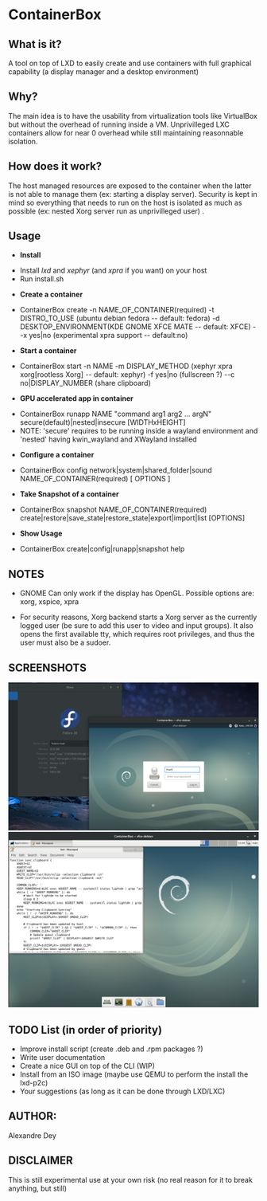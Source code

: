 ContainerBox 
============

What is it?
-----------
  A tool on top of LXD to easily create and use containers with full graphical capability (a display manager and a desktop environment)
  
Why?
----
  The main idea is to have the usability from virtualization tools like VirtualBox but without the overhead of running inside a VM. Unprivilleged LXC containers allow for near 0 overhead while still maintaining reasonnable isolation.

How does it work?
-----------------
   The host managed resources are exposed to the container when the latter is not able to manage them (ex: starting a display server).
  Security is kept in mind so everything that needs to run on the host is isolated as much as possible (ex: nested Xorg server run as unprivilleged user) .
 
Usage
-----
-  **Install**
+ Install *lxd* and *xephyr* (and *xpra* if you want) on your host 
+ Run install.sh
  
-  **Create a container**
+ ContainerBox create -n NAME_OF_CONTAINER(required) -t DISTRO_TO_USE (ubuntu debian fedora -- default: fedora) -d DESKTOP_ENVIRONMENT(KDE GNOME XFCE MATE -- default: XFCE) --x yes|no (experimental xpra support -- default:no)
  
-  **Start a container**
+ ContainerBox start -n NAME -m DISPLAY_METHOD (xephyr xpra xorg[rootless Xorg] -- default: xephyr) -f yes|no (fullscreen ?) --c no|DISPLAY_NUMBER (share clipboard)

-  **GPU accelerated app in container**
+ ContainerBox runapp NAME "command arg1 arg2 ... argN" secure(default)|nested|insecure [WIDTHxHEIGHT]
+ NOTE: 'secure' requires to be running inside a wayland environment and 'nested' having kwin_wayland and XWayland installed

-  **Configure a container**
+ ContainerBox config network|system|shared_folder|sound NAME_OF_CONTAINER(required) [ OPTIONS ]

-  **Take Snapshot of a container**
+ ContainerBox snapshot NAME_OF_CONTAINER(required) create|restore|save_state|restore_state|export|import|list [OPTIONS]

-  **Show Usage**
+ ContainerBox create|config|runapp|snapshot help

NOTES
-----

+ GNOME Can only work if the display has OpenGL. Possible options are: xorg, xspice, xpra

+ For security reasons, Xorg backend starts a Xorg server as the currently logged user (be sure to add this user to video and input groups). It also opens the first available tty, which requires root privileges, and thus the user must also be a sudoer. 

SCREENSHOTS
-----------

![LightDM ContainerBox](ContainerBox.png?raw=true "ContainerBox LightDM login screen")
![XFCE Debian ContainerBox](ContainerBox_logged.png?raw=true "ContainerBox XFCE session debian")
 
TODO List (in order of priority)
--------------------------------
- Improve install script (create .deb and .rpm packages ?)
- Write user documentation
- Create a nice GUI on top of the CLI (WIP)
- Install from an ISO image (maybe use QEMU to perform the install the lxd-p2c)
- Your suggestions (as long as it can be done through LXD/LXC)

AUTHOR:
-------
Alexandre Dey

DISCLAIMER
----------

This is still experimental use at your own risk (no real reason for it to break anything, but still)